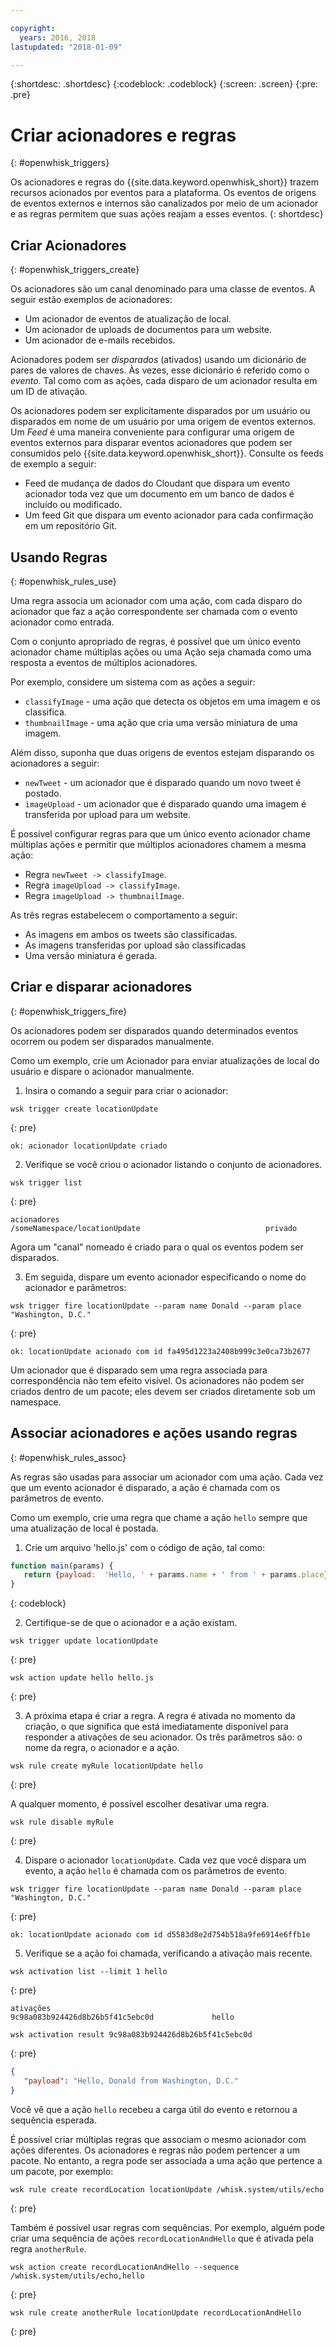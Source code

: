 ```yaml
---

copyright:
  years: 2016, 2018
lastupdated: "2018-01-09"

---
```


{:shortdesc: .shortdesc}
{:codeblock: .codeblock}
{:screen: .screen}
{:pre: .pre}

# Criar acionadores e regras
{: #openwhisk_triggers}

Os acionadores e regras do {{site.data.keyword.openwhisk_short}} trazem recursos acionados por eventos para a plataforma. Os eventos de origens de eventos externos e internos são canalizados por meio de um acionador e as regras permitem que suas ações reajam a esses eventos.
{: shortdesc}

## Criar Acionadores
{: #openwhisk_triggers_create}

Os acionadores são um canal denominado para uma classe de eventos. A seguir estão exemplos de acionadores:
- Um acionador de eventos de atualização de local.
- Um acionador de uploads de documentos para um website.
- Um acionador de e-mails recebidos.

Acionadores podem ser *disparados* (ativados) usando um dicionário de pares de valores de chaves. Às vezes, esse dicionário é referido como o *evento*. Tal como com as ações, cada disparo de um acionador resulta em um ID de ativação.

Os acionadores podem ser explicitamente disparados por um usuário ou disparados em nome de um usuário por uma origem de eventos externos.
Um *Feed* é uma maneira conveniente para configurar uma origem de eventos externos para disparar eventos acionadores que podem ser consumidos pelo {{site.data.keyword.openwhisk_short}}. Consulte os feeds de exemplo a seguir:
- Feed de mudança de dados do Cloudant que dispara um evento acionador toda vez que um documento em um banco de dados é incluído ou modificado.
- Um feed Git que dispara um evento acionador para cada confirmação em um repositório Git.

## Usando Regras
{: #openwhisk_rules_use}

Uma regra associa um acionador com uma ação, com cada disparo do acionador que faz a ação correspondente ser chamada com o evento acionador como entrada.

Com o conjunto apropriado de regras, é possível que um único evento acionador
chame múltiplas ações ou uma Ação seja chamada como uma resposta a eventos
de múltiplos acionadores.

Por exemplo, considere um sistema com as ações a seguir:
- `classifyImage` - uma ação que detecta os objetos em uma imagem e os classifica.
- `thumbnailImage` - uma ação que cria uma versão miniatura de uma imagem.

Além disso, suponha que duas origens de eventos estejam disparando os acionadores a seguir:
- `newTweet` - um acionador que é disparado quando um novo tweet é postado.
- `imageUpload` - um acionador que é disparado quando uma imagem é transferida por upload para um website.

É possível configurar regras para que um único evento acionador chame múltiplas ações e permitir que múltiplos acionadores chamem a mesma ação:
- Regra `newTweet -> classifyImage`.
- Regra `imageUpload -> classifyImage`.
- Regra `imageUpload -> thumbnailImage`.

As três regras estabelecem o comportamento a seguir: 
- As imagens em ambos os tweets são classificadas.
- As imagens transferidas por upload são classificadas
- Uma versão miniatura é gerada.

## Criar e disparar acionadores
{: #openwhisk_triggers_fire}

Os acionadores podem ser disparados quando determinados eventos ocorrem ou podem ser disparados manualmente.

Como um exemplo, crie um Acionador para enviar atualizações de local do usuário e dispare o acionador manualmente.
1. Insira o comando a seguir para criar o acionador:
  ```
  wsk trigger create locationUpdate
  ```
  {: pre}

  ```
  ok: acionador locationUpdate criado
  ```

2. Verifique se você criou o acionador listando o conjunto de acionadores.
  ```
  wsk trigger list
  ```
  {: pre}

  ```
  acionadores
  /someNamespace/locationUpdate                            privado
  ```

  Agora um "canal" nomeado é criado para o qual os eventos podem ser disparados.

3. Em seguida, dispare um evento acionador especificando o nome do acionador e parâmetros:
  ```
  wsk trigger fire locationUpdate --param name Donald --param place "Washington, D.C."
  ```
  {: pre}

  ```
  ok: locationUpdate acionado com id fa495d1223a2408b999c3e0ca73b2677
  ```

Um acionador que é disparado sem uma regra associada para correspondência não tem efeito visível.
Os acionadores não podem ser criados dentro de um pacote; eles devem ser criados diretamente sob um namespace.

## Associar acionadores e ações usando regras
{: #openwhisk_rules_assoc}

As regras são usadas para associar um acionador com uma ação. Cada vez que um evento acionador é disparado, a ação é chamada com os parâmetros de evento.

Como um exemplo, crie uma regra que chame a ação `hello` sempre que uma atualização de local é postada.
1. Crie um arquivo 'hello.js' com o código de ação, tal como:
  ```javascript
  function main(params) {
     return {payload:  'Hello, ' + params.name + ' from ' + params.place};
  }
  ```
  {: codeblock}

2. Certifique-se de que o acionador e a ação existam.
  ```
  wsk trigger update locationUpdate
  ```
  {: pre}

  ```
  wsk action update hello hello.js
  ```
  {: pre}

3. A próxima etapa é criar a regra. A regra é ativada no momento da criação, o que significa que está imediatamente disponível para responder a ativações de seu acionador. Os três parâmetros são: o nome da regra, o acionador e a ação.
  ```
  wsk rule create myRule locationUpdate hello
  ```
  {: pre}

  A qualquer momento, é possível escolher desativar uma regra.
  ```
  wsk rule disable myRule
  ```
  {: pre}

4. Dispare o acionador `locationUpdate`. Cada vez que você dispara um evento, a ação `hello` é chamada com os parâmetros de evento.
  ```
  wsk trigger fire locationUpdate --param name Donald --param place "Washington, D.C."
  ```
  {: pre}

  ```
  ok: locationUpdate acionado com id d5583d8e2d754b518a9fe6914e6ffb1e
  ```

5. Verifique se a ação foi chamada, verificando a ativação mais recente.
  ```
  wsk activation list --limit 1 hello
  ```
  {: pre}

  ```
  ativações
  9c98a083b924426d8b26b5f41c5ebc0d             hello
  ```
  ```
  wsk activation result 9c98a083b924426d8b26b5f41c5ebc0d
  ```
  {: pre}

  ```json
  {
     "payload": "Hello, Donald from Washington, D.C."
  }
  ```

  Você vê que a ação `hello` recebeu a carga útil do evento e retornou a sequência esperada.

É possível criar múltiplas regras que associam o mesmo acionador com ações diferentes.
Os acionadores e regras não podem pertencer a um pacote. No entanto, a regra pode ser associada a uma ação que
pertence a um pacote, por exemplo:
  ```
  wsk rule create recordLocation locationUpdate /whisk.system/utils/echo
  ```
  {: pre}

Também é possível usar regras com sequências. Por exemplo, alguém pode criar uma sequência
de ações `recordLocationAndHello` que é ativada pela regra `anotherRule`.
  ```
  wsk action create recordLocationAndHello --sequence /whisk.system/utils/echo,hello
  ```
  {: pre}

  ```
  wsk rule create anotherRule locationUpdate recordLocationAndHello
  ```
  {: pre}
